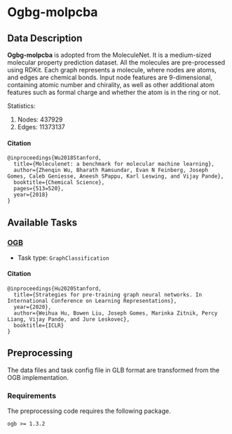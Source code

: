 # Ogbg-molpcba
## Data Description
**Ogbg-molpcba** is adopted from the MoleculeNet. It is a medium-sized molecular property prediction dataset. All the molecules are pre-processed using RDKit. Each graph represents a molecule, where nodes are atoms, and edges are chemical bonds. Input node features are 9-dimensional, containing atomic number and chirality, as well as other additional atom features such as formal charge and whether the atom is in the ring or not.  

Statistics:
1. Nodes: 437929
2. Edges: 11373137

#### Citation
```
@inproceedings{Wu2018Stanford,
  title={Moleculenet: a benchmark for molecular machine learning},
  author={Zhenqin Wu, Bharath Ramsundar, Evan N Feinberg, Joseph Gomes, Caleb Geniesse, Aneesh SPappu, Karl Leswing, and Vijay Pande},
  booktitle={Chemical Science},
  pages={513=520},
  year={2018}
}
```

## Available Tasks
### [OGB](https://ogb.stanford.edu/)
- Task type: `GraphClassification`

#### Citation
``` 
@inproceedings{Hu2020Stanford,
  title={Strategies for pre-training graph neural networks. In International Conference on Learning Representations},
  year={2020},
  author={Weihua Hu, Bowen Liu, Joseph Gomes, Marinka Zitnik, Percy Liang, Vijay Pande, and Jure Leskovec},
  booktitle={ICLR}
}
```

## Preprocessing
The data files and task config file in GLB format are transformed from the OGB implementation. 

### Requirements
The preprocessing code requires the following package.
```
ogb >= 1.3.2
```